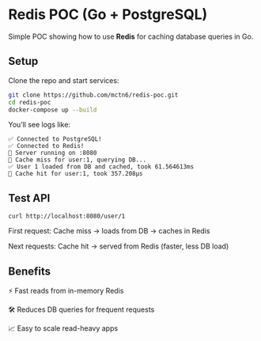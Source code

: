 # Redis POC (Go + PostgreSQL)

Simple POC showing how to use **Redis** for caching database queries in Go.

## Setup

Clone the repo and start services:

```bash
git clone https://github.com/mctn6/redis-poc.git
cd redis-poc
docker-compose up --build
```

You’ll see logs like:

```
✅ Connected to PostgreSQL!
✅ Connected to Redis!
🚀 Server running on :8080
💾 Cache miss for user:1, querying DB...
✅ User 1 loaded from DB and cached, took 61.564613ms
🔁 Cache hit for user:1, took 357.208µs
```

## Test API

```
curl http://localhost:8080/user/1
```


First request: Cache miss → loads from DB → caches in Redis

Next requests: Cache hit → served from Redis (faster, less DB load)

## Benefits
⚡ Fast reads from in-memory Redis

🛠 Reduces DB queries for frequent requests

📈 Easy to scale read-heavy apps
